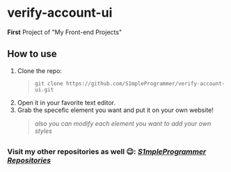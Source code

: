 # verify-account-ui
**First** Project of "My Front-end Projects"
## How to use
1. Clone the repo:
      > `git clone https://github.com/S1mpleProgrammer/verify-account-ui.git`
2. Open it in your favorite text editor.
3. Grab the specefic element you want and put it on your own website!
      > *also you can modify each element you want to add your own styles*
##
### Visit my other repositories as well :wink:: *[S1mpleProgrammer Repositories](https://github.com/S1mpleProgrammer?tab=repositories)*
